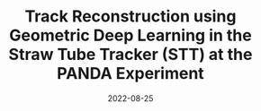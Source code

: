 ---
title: "Track Reconstruction using Geometric Deep Learning in the Straw Tube Tracker (STT) at the PANDA Experiment"
date: 2022-08-25
venue: arxiv:2208.12178
link: https://arxiv.org/abs/2208.12178
inspire_id: 2141793
---